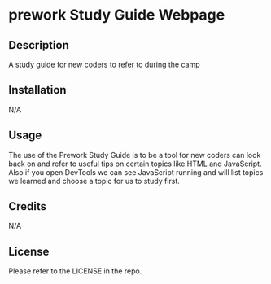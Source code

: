 # prework Study Guide Webpage

## Description

A study guide for new coders to refer to during the camp



## Installation

N/A


## Usage

The use of the Prework Study Guide is to be a tool for new coders can look back on and refer to useful tips on certain topics like HTML and JavaScript. Also if you open DevTools we can see JavaScript running and will list topics we learned and choose a topic for us to study first.



## Credits

N/A



## License

Please refer to the LICENSE in the repo.


